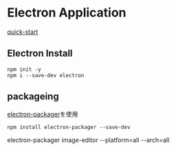 # Electron Application
[quick-start](https://www.electronjs.org/docs/tutorial/quick-start)

## Electron Install

```bash=
npm init -y
npm i --save-dev electron
```

## packageing

[electron-packager](https://github.com/electron/electron-packager)を使用

```bash=
npm install electron-packager --save-dev
```

electron-packager image-editor --platform=all --arch=all